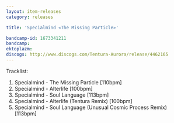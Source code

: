 ```yaml
---
layout: item-releases
category: releases

title: 'Specialmind «The Missing Particle»'

bandcamp-id: 1673341211
bandcamp: 
ektoplazm: 
discogs: http://www.discogs.com/Tentura-Aurora/release/4462165
---
```


Tracklist:

01. Specialmind - The Missing Particle [110bpm]
02. Specialmind - Alterlife [100bpm]
03. Specialmind - Soul Language [113bpm]
04. Specialmind - Alterlife (Tentura Remix) [100bpm]
05. Specialmind - Soul Language (Unusual Cosmic Process Remix) [113bpm]
